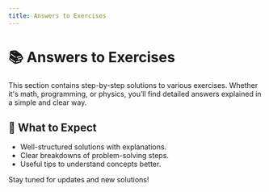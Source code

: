 ```yaml
---
title: Answers to Exercises
---
```


# 📚 Answers to Exercises

This section contains step-by-step solutions to various exercises. Whether it's math, programming, or physics, you’ll find detailed answers explained in a simple and clear way.

## 📝 What to Expect
- Well-structured solutions with explanations.
- Clear breakdowns of problem-solving steps.
- Useful tips to understand concepts better.

Stay tuned for updates and new solutions!
